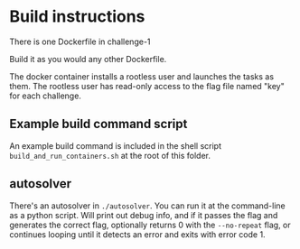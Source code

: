 # Build instructions
There is one Dockerfile in challenge-1

Build it as you would any other Dockerfile.

The docker container installs a rootless user and launches the tasks as them. The rootless user has read-only access to the flag file named "key" for each challenge.

## Example build command script
An example build command is included in the shell script `build_and_run_containers.sh` at the root of this folder.

## autosolver
There's an autosolver in `./autosolver`. You can run it at the command-line as a python script.
Will print out debug info, and if it passes the flag and generates the correct flag, optionally returns 0 with the `--no-repeat` flag, or continues looping until it detects an error and exits with error code 1.